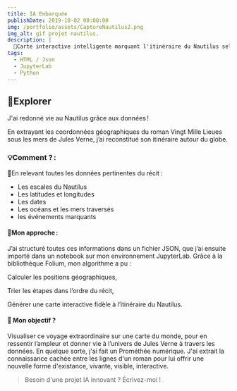 ```yaml
---
title: IA Embarquée
publishDate: 2019-10-02 00:00:00
img: /portfolio/assets/CaptureNautilus2.png
img_alt: gif projet nautilus.
description: |
  🦑Carte interactive intelligente marquant l'itinéraire du Nautilus selon l'histoire de 20.000 lieus sous les mers.
tags:
  - HTML / Json
  - JupyterLab
  - Python
---
```


## 🌊Explorer

J'ai redonné vie au Nautilus grâce aux données !

En extrayant les coordonnées géographiques du roman Vingt Mille Lieues sous les mers de Jules Verne, j’ai reconstitué son itinéraire autour du globe.

### 💡Comment ? :

📜En relevant toutes les données pertinentes du récit :

- Les escales du Nautilus
- Les latitudes et longitudes
- Les dates
- Les océans et les mers traversés
- les événements marquants

#### 🌟Mon approche :

J’ai structuré toutes ces informations dans un fichier JSON, que j’ai ensuite importé dans un notebook sur mon environnement JupyterLab.
Grâce à la bibliothèque Folium, mon algorithme a pu :

Calculer les positions géographiques,

Trier les étapes dans l’ordre du récit,

Générer une carte interactive fidèle à l’itinéraire du Nautilus.

#### 🎯 Mon objectif ?

Visualiser ce voyage extraordinaire sur une carte du monde, pour en ressentir l’ampleur et donner vie à l’univers de Jules Verne à travers les données. En quelque sorte, j'ai fait un Prométhée numérique. J'ai extrait la connaissance cachée entre les lignes d'un roman pour lui offrir une nouvelle forme d'existance, vivante, visible, interactive.

> Besoin d'une projet IA innovant ?
> Écrivez-moi !
